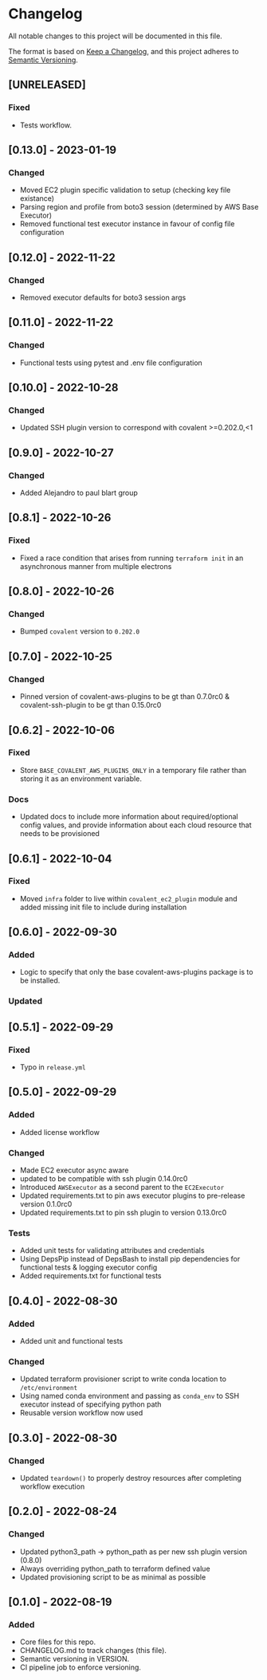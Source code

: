# Changelog

All notable changes to this project will be documented in this file.

The format is based on [Keep a Changelog](https://keepachangelog.com/en/1.0.0/),
and this project adheres to [Semantic Versioning](https://semver.org/spec/v2.0.0.html).

## [UNRELEASED]

### Fixed
 
- Tests workflow.

## [0.13.0] - 2023-01-19

### Changed

- Moved EC2 plugin specific validation to setup (checking key file existance)
- Parsing region and profile from boto3 session (determined by AWS Base Executor)
- Removed functional test executor instance in favour of config file configuration

## [0.12.0] - 2022-11-22

### Changed

- Removed executor defaults for boto3 session args

## [0.11.0] - 2022-11-22

### Changed

- Functional tests using pytest and .env file configuration

## [0.10.0] - 2022-10-28

### Changed

- Updated SSH plugin version to correspond with covalent >=0.202.0,<1

## [0.9.0] - 2022-10-27

### Changed

- Added Alejandro to paul blart group

## [0.8.1] - 2022-10-26

### Fixed

- Fixed a race condition that arises from running `terraform init` in an asynchronous manner from multiple electrons
## [0.8.0] - 2022-10-26

### Changed

- Bumped `covalent` version to `0.202.0`

## [0.7.0] - 2022-10-25

### Changed

- Pinned version of covalent-aws-plugins to be gt than 0.7.0rc0 & covalent-ssh-plugin to be gt than 0.15.0rc0

## [0.6.2] - 2022-10-06

### Fixed

- Store `BASE_COVALENT_AWS_PLUGINS_ONLY` in a temporary file rather than storing it as an environment variable.

### Docs

- Updated docs to include more information about required/optional config values, and provide information about each cloud resource that needs to be provisioned

## [0.6.1] - 2022-10-04

### Fixed

- Moved `infra` folder to live within `covalent_ec2_plugin` module and added missing init file to include during installation

## [0.6.0] - 2022-09-30

### Added

-  Logic to specify that only the base covalent-aws-plugins package is to be installed.

### Updated

## [0.5.1] - 2022-09-29

### Fixed

- Typo in `release.yml`

## [0.5.0] - 2022-09-29

### Added

- Added license workflow

### Changed

- Made EC2 executor async aware
- updated to be compatible with ssh plugin 0.14.0rc0
- Introduced `AWSExecutor` as a second parent to the `EC2Executor`
- Updated requirements.txt to pin aws executor plugins to pre-release version 0.1.0rc0
- Updated requirements.txt to pin ssh plugin to version 0.13.0rc0

### Tests

- Added unit tests for validating attributes and credentials
- Using DepsPip instead of DepsBash to install pip dependencies for functional tests & logging executor config
- Added requirements.txt for functional tests

## [0.4.0] - 2022-08-30

### Added

- Added unit and functional tests

### Changed

- Updated terraform provisioner script to write conda location to `/etc/environment`
- Using named conda environment and passing as `conda_env` to SSH executor instead of specifying python path
- Reusable version workflow now used

## [0.3.0] - 2022-08-30

### Changed

- Updated `teardown()` to properly destroy resources after completing workflow execution

## [0.2.0] - 2022-08-24

### Changed

- Updated python3_path -> python_path as per new ssh plugin version (0.8.0)
- Always overriding python_path to terraform defined value
- Updated provisioning script to be as minimal as possible

## [0.1.0] - 2022-08-19

### Added

- Core files for this repo.
- CHANGELOG.md to track changes (this file).
- Semantic versioning in VERSION.
- CI pipeline job to enforce versioning.
